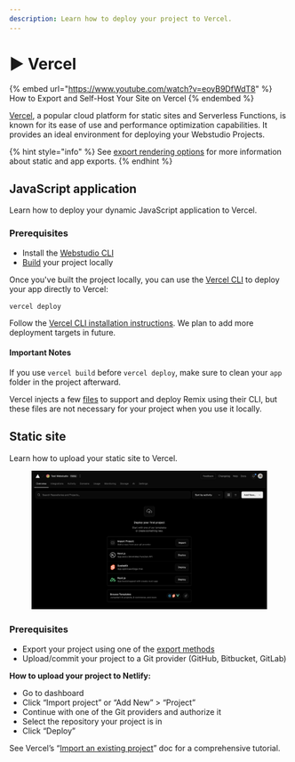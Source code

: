 ```yaml
---
description: Learn how to deploy your project to Vercel.
---
```


# ▶️ Vercel

{% embed url="https://www.youtube.com/watch?v=eoyB9DfWdT8" %}
How to Export and Self-Host Your Site on Vercel
{% endembed %}

[Vercel](https://vercel.com/), a popular cloud platform for static sites and Serverless Functions, is known for its ease of use and performance optimization capabilities. It provides an ideal environment for deploying your Webstudio Projects.

{% hint style="info" %}
See [export rendering options](./#export-rendering-options) for more information about static and app exports.
{% endhint %}

## JavaScript application

Learn how to deploy your dynamic JavaScript application to Vercel.

### **Prerequisites**

* Install the [Webstudio CLI](cli.md)
* [Build](cli.md#build) your project locally

Once you've built the project locally, you can use the [Vercel CLI](https://vercel.com/docs/cli) to deploy your app directly to Vercel:

```
vercel deploy
```

Follow the [Vercel CLI installation instructions](https://vercel.com/docs/cli). We plan to add more deployment targets in future.

#### Important Notes

If you use `vercel build` before `vercel deploy`, make sure to clean your `app` folder in the project afterward.

Vercel injects a few [files](https://github.com/vercel/vercel/blob/a8ad176262ef822860ce338927e6f959961d2d32/packages/remix/src/build.ts#L63) to support and deploy Remix using their CLI, but these files are not necessary for your project when you use it locally.

## Static site

Learn how to upload your static site to Vercel.

<figure><img src="../../.gitbook/assets/vercel-new-project.png" alt="Vercel add new project dashboard"><figcaption></figcaption></figure>

### Prerequisites

* Export your project using one of the [export methods](./#exporting)
* Upload/commit your project to a Git provider (GitHub, Bitbucket, GitLab)

**How to upload your project to Netlify:**

* Go to dashboard
* Click “Import project” or “Add New” > “Project”
* Continue with one of the Git providers and authorize it
* Select the repository your project is in
* Click “Deploy”

See Vercel’s “[Import an existing project](https://vercel.com/docs/getting-started-with-vercel/import)” doc for a comprehensive tutorial.
